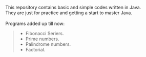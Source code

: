 This repository contains basic and simple codes written in Java. \
They are just for practice and getting a start to master Java.\
\
Programs added up till now:
>- Fibonacci Seriers.
>- Prime numbers.
>- Palindrome numbers.
>- Factorial.
	
